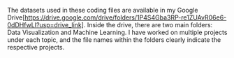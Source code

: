 
The datasets used in these coding files are available in my Google Drive[https://drive.google.com/drive/folders/1P4S4Gba3RP-re1ZUAvR06e6-0dDHfwLI?usp=drive_link].
Inside the drive, there are two main folders: Data Visualization and Machine Learning.
I have worked on multiple projects under each topic, and the file names within the folders clearly indicate the respective projects.
